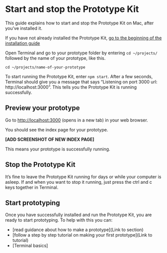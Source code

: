 # Start and stop the Prototype Kit

This guide explains how to start and stop the Prototype Kit on Mac, after you’ve installed it.

If you have not already installed the Prototype Kit, [go to the beginning of the installation guide](/docs/get-started/mac-installation-guide/before-you-install) 

Open Terminal and go to your prototype folder by entering `cd ~/projects/` followed by the name of your prototype, like this.

`cd ~/projects/name-of-your-prototype`

To start running the Prototype Kit, enter `npm start`. After a few seconds, Terminal should give you a message that says “Listening on port 3000 url: http://localhost:3000”. This tells you the Prototype Kit is running successfully.

## Preview your prototype

Go to [http://localhost:3000](http://localhost:3000) (opens in a new tab) in your web browser.

You should see the index page for your prototype.

**[ADD SCREENSHOT OF NEW INDEX PAGE]**

This means your prototype is successfully running. 

## Stop the Prototype Kit

It’s fine to leave the Prototype Kit running for days or while your computer is asleep. If and when you want to stop it running, just press the ctrl and c keys together in Terminal.

## Start prototyping

Once you have successfully installed and run the Prototype Kit, you are ready to start prototyping. To help with this you can:

- [read guidance about how to make a prototype](Link to section)
- [follow a step by step tutorial on making your first prototype](Link to tutorial)
- [Terminal basics]